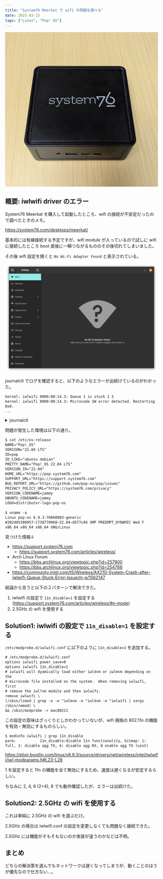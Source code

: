 ```yaml
---
title: "System76 Meerkat で wifi の問題を調べる"
date: 2025-03-15
tags: ["Linux", "Pop! OS"]
---
```


![](meerkat.jpg)

## 概要: iwlwifi driver のエラー

System76 Meerkat を購入して起動したところ、wifi の接続が不安定だったので調べたときのメモ。

https://system76.com/desktops/meerkat/

基本的には有線接続する予定ですが、wifi module が入っているので試しに wifi に接続したところ boot 直後に一瞬つながるもののその後切れてしまいました。

その後 wifi 設定を開くと `No Wi-Fi Adapter Found` と表示されている。

![](wifi_setting.png)

journalctl でログを確認すると、以下のようなエラーが出続けているのがわかった。

```
kernel: iwlwifi 0000:00:14.3: Queue 1 is stuck 1 3
kernel: iwlwifi 0000:00:14.3: Microcode SW error detected. Restarting 0x0.
...
```

<details>

<summary>journalctl</summary>

```
Mar 16 10:59:02 pop-os kernel: iwlwifi 0000:00:14.3: Queue 1 is stuck 1 3
Mar 16 10:59:02 pop-os kernel: iwlwifi 0000:00:14.3: Microcode SW error detected. Restarting 0x0.
Mar 16 10:59:02 pop-os kernel: iwlwifi 0000:00:14.3: Start IWL Error Log Dump:
Mar 16 10:59:02 pop-os kernel: iwlwifi 0000:00:14.3: Transport status: 0x0000004A, valid: 6
Mar 16 10:59:02 pop-os kernel: iwlwifi 0000:00:14.3: Loaded firmware version: 89.e9cec78e.0 ma-b0-gf-a0-89.ucode
Mar 16 10:59:02 pop-os kernel: iwlwifi 0000:00:14.3: 0x00000084 | NMI_INTERRUPT_UNKNOWN       
Mar 16 10:59:02 pop-os kernel: iwlwifi 0000:00:14.3: 0x00800AF4 | trm_hw_status0
Mar 16 10:59:02 pop-os kernel: iwlwifi 0000:00:14.3: 0x00000000 | trm_hw_status1
Mar 16 10:59:02 pop-os kernel: iwlwifi 0000:00:14.3: 0x002DDFC2 | branchlink2
Mar 16 10:59:02 pop-os kernel: iwlwifi 0000:00:14.3: 0x002D3A62 | interruptlink1
Mar 16 10:59:02 pop-os kernel: iwlwifi 0000:00:14.3: 0x002D3A62 | interruptlink2
Mar 16 10:59:02 pop-os kernel: iwlwifi 0000:00:14.3: 0x0000841E | data1
Mar 16 10:59:02 pop-os kernel: iwlwifi 0000:00:14.3: 0x01000000 | data2
Mar 16 10:59:02 pop-os kernel: iwlwifi 0000:00:14.3: 0x00000000 | data3
Mar 16 10:59:02 pop-os kernel: iwlwifi 0000:00:14.3: 0x3B809C27 | beacon time
Mar 16 10:59:02 pop-os kernel: iwlwifi 0000:00:14.3: 0x9D2253DC | tsf low
Mar 16 10:59:02 pop-os kernel: iwlwifi 0000:00:14.3: 0x00000013 | tsf hi
Mar 16 10:59:02 pop-os kernel: iwlwifi 0000:00:14.3: 0x00000000 | time gp1
Mar 16 10:59:02 pop-os kernel: iwlwifi 0000:00:14.3: 0x017A9FE5 | time gp2
Mar 16 10:59:02 pop-os kernel: iwlwifi 0000:00:14.3: 0x00000001 | uCode revision type
Mar 16 10:59:02 pop-os kernel: iwlwifi 0000:00:14.3: 0x00000059 | uCode version major
Mar 16 10:59:02 pop-os kernel: iwlwifi 0000:00:14.3: 0xE9CEC78E | uCode version minor
Mar 16 10:59:02 pop-os kernel: iwlwifi 0000:00:14.3: 0x00000441 | hw version
Mar 16 10:59:02 pop-os kernel: iwlwifi 0000:00:14.3: 0x00C80002 | board version
Mar 16 10:59:02 pop-os kernel: iwlwifi 0000:00:14.3: 0x0101001C | hcmd
Mar 16 10:59:02 pop-os kernel: iwlwifi 0000:00:14.3: 0x80020000 | isr0
Mar 16 10:59:02 pop-os kernel: iwlwifi 0000:00:14.3: 0x00000000 | isr1
Mar 16 10:59:02 pop-os kernel: iwlwifi 0000:00:14.3: 0x48F00002 | isr2
Mar 16 10:59:02 pop-os kernel: iwlwifi 0000:00:14.3: 0x00C3200C | isr3
Mar 16 10:59:02 pop-os kernel: iwlwifi 0000:00:14.3: 0x00200000 | isr4
Mar 16 10:59:02 pop-os kernel: iwlwifi 0000:00:14.3: 0x0201001C | last cmd Id
Mar 16 10:59:02 pop-os kernel: iwlwifi 0000:00:14.3: 0x0000841E | wait_event
Mar 16 10:59:02 pop-os kernel: iwlwifi 0000:00:14.3: 0x00000094 | l2p_control
Mar 16 10:59:02 pop-os kernel: iwlwifi 0000:00:14.3: 0x00002020 | l2p_duration
Mar 16 10:59:02 pop-os kernel: iwlwifi 0000:00:14.3: 0x0000000F | l2p_mhvalid
Mar 16 10:59:02 pop-os kernel: iwlwifi 0000:00:14.3: 0x00060098 | l2p_addr_match
Mar 16 10:59:02 pop-os kernel: iwlwifi 0000:00:14.3: 0x00000009 | lmpm_pmg_sel
Mar 16 10:59:02 pop-os kernel: iwlwifi 0000:00:14.3: 0x00000000 | timestamp
Mar 16 10:59:02 pop-os kernel: iwlwifi 0000:00:14.3: 0x000078B4 | flow_handler
Mar 16 10:59:02 pop-os kernel: iwlwifi 0000:00:14.3: Start IWL Error Log Dump:
Mar 16 10:59:02 pop-os kernel: iwlwifi 0000:00:14.3: Transport status: 0x0000004A, valid: 7
Mar 16 10:59:02 pop-os kernel: iwlwifi 0000:00:14.3: 0x20000066 | NMI_INTERRUPT_HOST
Mar 16 10:59:02 pop-os kernel: iwlwifi 0000:00:14.3: 0x00000000 | umac branchlink1
Mar 16 10:59:02 pop-os kernel: iwlwifi 0000:00:14.3: 0x8025FE96 | umac branchlink2
Mar 16 10:59:02 pop-os kernel: iwlwifi 0000:00:14.3: 0x8028481E | umac interruptlink1
Mar 16 10:59:02 pop-os kernel: iwlwifi 0000:00:14.3: 0x8028481E | umac interruptlink2
Mar 16 10:59:02 pop-os kernel: iwlwifi 0000:00:14.3: 0x01000000 | umac data1
Mar 16 10:59:02 pop-os kernel: iwlwifi 0000:00:14.3: 0x8028481E | umac data2
Mar 16 10:59:02 pop-os kernel: iwlwifi 0000:00:14.3: 0x00000000 | umac data3
Mar 16 10:59:02 pop-os kernel: iwlwifi 0000:00:14.3: 0x00000059 | umac major
Mar 16 10:59:02 pop-os kernel: iwlwifi 0000:00:14.3: 0xE9CEC78E | umac minor
Mar 16 10:59:02 pop-os kernel: iwlwifi 0000:00:14.3: 0x017A9FE3 | frame pointer
Mar 16 10:59:02 pop-os kernel: iwlwifi 0000:00:14.3: 0xC0886260 | stack pointer
Mar 16 10:59:02 pop-os kernel: iwlwifi 0000:00:14.3: 0x005701D2 | last host cmd
Mar 16 10:59:02 pop-os kernel: iwlwifi 0000:00:14.3: 0x00000400 | isr status reg
Mar 16 10:59:02 pop-os kernel: iwlwifi 0000:00:14.3: IML/ROM dump:
Mar 16 10:59:02 pop-os kernel: iwlwifi 0000:00:14.3: 0x00000B03 | IML/ROM error/state
Mar 16 10:59:02 pop-os kernel: iwlwifi 0000:00:14.3: 0x000082D5 | IML/ROM data1
Mar 16 10:59:02 pop-os kernel: iwlwifi 0000:00:14.3: 0x00000080 | IML/ROM WFPM_AUTH_KEY_0
Mar 16 10:59:02 pop-os kernel: iwlwifi 0000:00:14.3: Fseq Registers:
Mar 16 10:59:02 pop-os kernel: iwlwifi 0000:00:14.3: 0x65B00000 | FSEQ_ERROR_CODE
Mar 16 10:59:02 pop-os kernel: iwlwifi 0000:00:14.3: 0x80840002 | FSEQ_TOP_INIT_VERSION
Mar 16 10:59:02 pop-os kernel: iwlwifi 0000:00:14.3: 0x003B0000 | FSEQ_CNVIO_INIT_VERSION
Mar 16 10:59:02 pop-os kernel: iwlwifi 0000:00:14.3: 0x0000A652 | FSEQ_OTP_VERSION
Mar 16 10:59:02 pop-os kernel: iwlwifi 0000:00:14.3: 0x00000003 | FSEQ_TOP_CONTENT_VERSION
Mar 16 10:59:02 pop-os kernel: iwlwifi 0000:00:14.3: 0x4552414E | FSEQ_ALIVE_TOKEN
Mar 16 10:59:02 pop-os kernel: iwlwifi 0000:00:14.3: 0x01080800 | FSEQ_CNVI_ID
Mar 16 10:59:02 pop-os kernel: iwlwifi 0000:00:14.3: 0x00400410 | FSEQ_CNVR_ID
Mar 16 10:59:02 pop-os kernel: iwlwifi 0000:00:14.3: 0x01080800 | CNVI_AUX_MISC_CHIP
Mar 16 10:59:02 pop-os kernel: iwlwifi 0000:00:14.3: 0x00400410 | CNVR_AUX_MISC_CHIP
Mar 16 10:59:02 pop-os kernel: iwlwifi 0000:00:14.3: 0x00009061 | CNVR_SCU_SD_REGS_SD_REG_DIG_DCDC_VTRIM
Mar 16 10:59:02 pop-os kernel: iwlwifi 0000:00:14.3: 0x00000061 | CNVR_SCU_SD_REGS_SD_REG_ACTIVE_VDIG_MIRROR
Mar 16 10:59:02 pop-os kernel: iwlwifi 0000:00:14.3: 0x003B0000 | FSEQ_PREV_CNVIO_INIT_VERSION
Mar 16 10:59:02 pop-os kernel: iwlwifi 0000:00:14.3: 0x00840002 | FSEQ_WIFI_FSEQ_VERSION
Mar 16 10:59:02 pop-os kernel: iwlwifi 0000:00:14.3: 0x00840002 | FSEQ_BT_FSEQ_VERSION
Mar 16 10:59:02 pop-os kernel: iwlwifi 0000:00:14.3: 0x000000E6 | FSEQ_CLASS_TP_VERSION
Mar 16 10:59:02 pop-os kernel: iwlwifi 0000:00:14.3: UMAC CURRENT PC: 0x802842dc
Mar 16 10:59:02 pop-os kernel: iwlwifi 0000:00:14.3: LMAC1 CURRENT PC: 0xd0
Mar 16 10:59:02 pop-os kernel: iwlwifi 0000:00:14.3: WRT: Collecting data: ini trigger 4 fired (delay=0ms).
Mar 16 10:59:02 pop-os kernel: ieee80211 phy0: Hardware restart was requested
Mar 16 10:59:02 pop-os kernel: iwlwifi 0000:00:14.3: WRT: Invalid buffer destination
Mar 16 10:59:03 pop-os kernel: iwlwifi 0000:00:14.3: Not valid error log pointer 0x0024B5C0 for RT uCode
Mar 16 10:59:03 pop-os kernel: iwlwifi 0000:00:14.3: WFPM_UMAC_PD_NOTIFICATION: 0x1f
Mar 16 10:59:03 pop-os kernel: iwlwifi 0000:00:14.3: WFPM_LMAC2_PD_NOTIFICATION: 0x1f
Mar 16 10:59:03 pop-os kernel: iwlwifi 0000:00:14.3: WFPM_AUTH_KEY_0: 0x80
Mar 16 10:59:03 pop-os kernel: iwlwifi 0000:00:14.3: CNVI_SCU_SEQ_DATA_DW9: 0x0
Mar 16 10:59:03 pop-os kernel: iwlwifi 0000:00:14.3: RFIm is deactivated, reason = 4
```

</details>

問題が発生した環境は以下の通り。

```
$ cat /etc/os-release
NAME="Pop!_OS"
VERSION="22.04 LTS"
ID=pop
ID_LIKE="ubuntu debian"
PRETTY_NAME="Pop!_OS 22.04 LTS"
VERSION_ID="22.04"
HOME_URL="https://pop.system76.com"
SUPPORT_URL="https://support.system76.com"
BUG_REPORT_URL="https://github.com/pop-os/pop/issues"
PRIVACY_POLICY_URL="https://system76.com/privacy"
VERSION_CODENAME=jammy
UBUNTU_CODENAME=jammy
LOGO=distributor-logo-pop-os

$ uname -a
Linux pop-os 6.9.3-76060903-generic #202405300957~1738770968~22.04~d5f7c84 SMP PREEMPT_DYNAMIC Wed F x86_64 x86_64 x86_64 GNU/Linux
```

見つけた情報↓

- https://support.system76.com
  - https://support.system76.com/articles/wireless/
- Arch Linux Forum
  - https://bbs.archlinux.org/viewtopic.php?id=257900
  - https://bbs.archlinux.org/viewtopic.php?id=254766
- https://community.intel.com/t5/Wireless/AX210-System-Crash-after-iwlwifi-Queue-Stuck-Error-Issue/m-p/1562147

結論から言うと以下の２パターンで解決できた。

1. iwlwifi の設定で `11n_disable=1` を設定する (https://support.system76.com/articles/wireless/#n-mode)
2. 2.5GHz の wifi を使用する

## Solution1: iwlwifi の設定で `11n_disable=1` を設定する

`/etc/modprobe.d/iwlwifi.conf` に以下のように `11n_disable=1` を追加する。

```text
# /etc/modprobe.d/iwlwifi.conf
options iwlwifi power_save=0
options iwlwifi 11n_disable=1
# iwlwifi will dyamically load either iwldvm or iwlmvm depending on the
# microcode file installed on the system.  When removing iwlwifi, first
# remove the iwl?vm module and then iwlwifi.
remove iwlwifi \
(/sbin/lsmod | grep -o -e ^iwlmvm -e ^iwldvm -e ^iwlwifi | xargs /sbin/rmmod) \
&& /sbin/modprobe -r mac80211
```

この設定の意味はざっくりとしかわかっていないが、wifi 規格の 802.11n の機能を有効・無効にするものらしい。

```
$ modinfo iwlwifi | grep 11n_disable
parm:           11n_disable:disable 11n functionality, bitmap: 1: full, 2: disable agg TX, 4: disable agg RX, 8 enable agg TX (uint)
```

https://elixir.bootlin.com/linux/v6.9.3/source/drivers/net/wireless/intel/iwlwifi/iwl-modparams.h#L23-L28

1 を設定すると 11n の機能を全て無効にするため、速度は遅くなるが安定するらしい。

ちなみに 2, 4, 6 (2+4), 8 でも動作確認したが、エラーは出続けた。

## Solution2: 2.5GHz の wifi を使用する

これは単純に 2.5GHz の wifi を選ぶだけ。

2.5GHz の場合は iwlwifi.conf の設定を変更しなくても問題なく接続できた。

2.5GHz には機能がそもそもないのか実装が違うのかなどは不明。

## まとめ

どちらの解決策を選んでもネットワークは遅くなってしまうが、動くことのほうが優先なので仕方ない…。